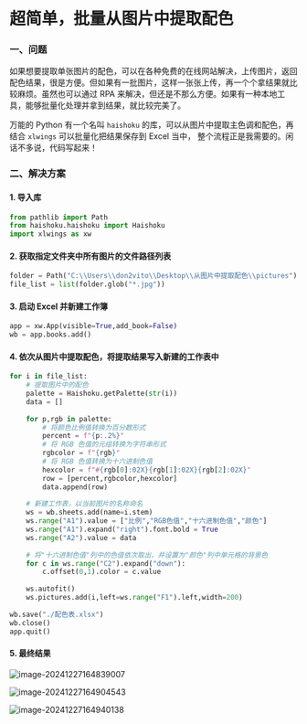 # 超简单，批量从图片中提取配色

###  一、问题

如果想要提取单张图片的配色，可以在各种免费的在线网站解决，上传图片，返回配色结果，很是方便。但如果有一批图片，这样一张张上传，再一个个拿结果就比较麻烦。虽然也可以通过 RPA 来解决，但还是不那么方便。如果有一种本地工具，能够批量化处理并拿到结果，就比较完美了。

万能的 Python 有一个名叫 `haishoku` 的库，可以从图片中提取主色调和配色，再结合 `xlwings` 可以批量化把结果保存到 Excel 当中， 整个流程正是我需要的。闲话不多说，代码写起来！

### 二、解决方案

#### 1. 导入库

```python
from pathlib import Path
from haishoku.haishoku import Haishoku
import xlwings as xw
```

#### 2. 获取指定文件夹中所有图片的文件路径列表

```python
folder = Path("C:\\Users\\don2vito\\Desktop\\从图片中提取配色\\pictures")
file_list = list(folder.glob("*.jpg"))
```

#### 3. 启动 Excel 并新建工作簿

```python
app = xw.App(visible=True,add_book=False)
wb = app.books.add()
```

#### 4. 依次从图片中提取配色，将提取结果写入新建的工作表中

```python
for i in file_list:
    # 提取图片中的配色
    palette = Haishoku.getPalette(str(i))
    data = []
    
    for p,rgb in palette:
        # 将颜色比例值转换为百分数形式
        percent = f"{p:.2%}"
        # 将 RGB 色值的元组转换为字符串形式
        rgbcolor = f"{rgb}"
        # 将 RGB 色值转换为十六进制色值
        hexcolor = f"#{rgb[0]:02X}{rgb[1]:02X}{rgb[2]:02X}"
        row = [percent,rgbcolor,hexcolor]
        data.append(row)
    
    # 新建工作表，以当前图片的名称命名
    ws = wb.sheets.add(name=i.stem)
    ws.range("A1").value = ["比例","RGB色值","十六进制色值","颜色"]
    ws.range("A1").expand("right").font.bold = True
    ws.range("A2").value = data
    
    # 将"十六进制色值"列中的色值依次取出，并设置为"颜色"列中单元格的背景色
    for c in ws.range("C2").expand("down"):
        c.offset(0,1).color = c.value
    
    ws.autofit()
    ws.pictures.add(i,left=ws.range("F1").left,width=200)
    
wb.save("./配色表.xlsx")
wb.close()
app.quit()    
```

#### 5. 最终结果

![image-20241227164839007](https://cdn.jsdelivr.net/gh/don2vito/picgo_warehouse/pic/202412271648273.png)

![image-20241227164904543](https://cdn.jsdelivr.net/gh/don2vito/picgo_warehouse/pic/202412271649613.png)

![image-20241227164940138](https://cdn.jsdelivr.net/gh/don2vito/picgo_warehouse/pic/202412271649197.png)
